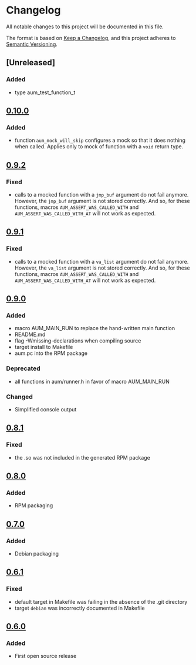 # Changelog

All notable changes to this project will be documented in this file.

The format is based on [Keep a Changelog](https://keepachangelog.com/en/1.0.0/),
and this project adheres to [Semantic Versioning](https://semver.org/spec/v2.0.0.html).


## [Unreleased]

### Added
- type aum_test_function_t

## [0.10.0](https://github.com/airbus-cyber/aum/releases/tag/0.10.0)

### Added
- function `aum_mock_will_skip` configures a mock so that it does nothing when called. Applies only to mock of function with a `void` return type.


## [0.9.2](https://github.com/airbus-cyber/aum/releases/tag/0.9.2)

### Fixed
- calls to a mocked function with a `jmp_buf` argument do not fail anymore. However, the `jmp_buf` argument is not stored correctly. And so, for these functions, macros `AUM_ASSERT_WAS_CALLED_WITH` and `AUM_ASSERT_WAS_CALLED_WITH_AT` will not work as expected.


## [0.9.1](https://github.com/airbus-cyber/aum/releases/tag/0.9.1)

### Fixed
- calls to a mocked function with a `va_list` argument do not fail anymore. However, the `va_list` argument is not stored correctly. And so, for these functions, macros `AUM_ASSERT_WAS_CALLED_WITH` and `AUM_ASSERT_WAS_CALLED_WITH_AT` will not work as expected.


## [0.9.0](https://github.com/airbus-cyber/aum/releases/tag/0.9.0)

### Added
- macro AUM_MAIN_RUN to replace the hand-written main function
- README.md
- flag -Wmissing-declarations when compiling source
- target install to Makefile
- aum.pc into the RPM package

### Deprecated
- all functions in aum/runner.h in favor of macro AUM_MAIN_RUN

### Changed
- Simplified console output


## [0.8.1](https://github.com/airbus-cyber/aum/releases/tag/0.8.1)

### Fixed
- the .so was not included in the generated RPM package


## [0.8.0](https://github.com/airbus-cyber/aum/releases/tag/0.8.0)

### Added
- RPM packaging


## [0.7.0](https://github.com/airbus-cyber/aum/releases/tag/0.7.0)

### Added
- Debian packaging


## [0.6.1](https://github.com/airbus-cyber/aum/releases/tag/0.6.1)

### Fixed
- default target in Makefile was failing in the absence of the .git directory
- target `debian` was incorrectly documented in Makefile


## [0.6.0](https://github.com/airbus-cyber/aum/releases/tag/0.6.0)

### Added
- First open source release


